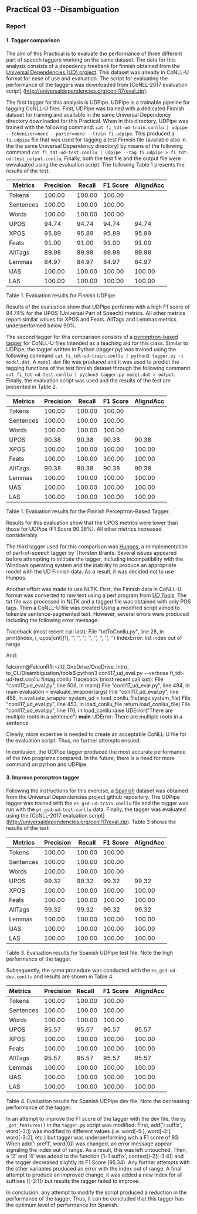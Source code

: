 ## Practical 03 --Disambiguation 
### Report

#### 1. Tagger comparison

The aim of this Practical is to evaluate the performance of three different part of speech taggers working on the same dataset. 
The data for this analysis consists of a depedency treebank for finnish obtained from the [Universal Dependencies (UD) project](https://github.com/UniversalDependencies/UD_Finnish-TDT). This dataset was already in CoNLL-U format for ease of use and evaluation. The script for evaluating the performance of the taggers was downloaded from [CoNLL-2017 evaluation script] (http://universaldependencies.org/conll17/eval.zip). 

The first tagger for this analysis is UDPipe. UDPipe is a trainable pipeline for tagging CoNLL-U files. First, UDPipe was trained  with a dedicated Finnish dataset for training and available in the same Universal Dependency directory downloaded for this Practical. When in this directory, UDPipe was trained with the following command: `cat fi_tdt-ud-train.conllu | udpipe --tokenizer=none --parser=none --train fi.udpipe`. This produced a `fi.udpipe` file that was used for tagging a test Finnish file (available also in the the same Universal Dependency directory) by means of the following command `cat fi_tdt-ud-test.conllu | udpipe --tag fi.udpipe > fi_tdt-ud-test_output.conllu`. Finally, both the test file and the output file were ewvaluated using the evaluation script. The following Table 1 presents the results of the test.  

|Metrics    | Precision |    Recall |  F1 Score | AligndAcc|
|-----------|-----------|-----------|-----------|----------|
|Tokens     |    100.00 |    100.00 |    100.00 |          |
|Sentences  |    100.00 |    100.00 |    100.00 |          |
|Words      |    100.00 |    100.00 |    100.00 |          |
|UPOS       |     94.74 |     94.74 |     94.74 |     94.74|
|XPOS       |     95.89 |     95.89 |     95.89 |     95.89|
|Feats      |     91.00 |     91.00 |     91.00 |     91.00|
|AllTags    |     89.98 |     89.98 |     89.98 |     89.98|
|Lemmas     |     84.97 |     84.97 |     84.97 |     84.97|
|UAS        |    100.00 |    100.00 |    100.00 |    100.00|
|LAS        |    100.00 |    100.00 |    100.00 |    100.00|

Table 1. Evaluation results for Finnish UDPipe. 

Results of the evaluation show that UDPipe performs with a high F1 score of 94.74% for the UPOS (Universal Part of Speech) metrics. All other metrics report similar values for XPOS and Feats. AllTags and Lemmas metrics underperformed below 90%. 

The second tagger for this comparison consists of a [perceptron-based tagger](https://github.com/ftyers/conllu-perceptron-tagger) for CoNLL-U files intended as a teaching aid for this class. Similar to UDPipe, the tagger written in Python (tagger.py) was trained using the following command `cat fi_tdt-ud-train.conllu | python3 tagger.py -t model.dat`. A `model.dat` file was produced and it was used to predict the tagging functions of the test finnish dataset through the following command `cat fi_tdt-ud-test.conllu | python3 tagger.py model.dat > output`. Finally, the evaluation script was used and the results of the test are presented in Table 2. 


|Metrics    | Precision |    Recall |  F1 Score | AligndAcc |
|-----------|-----------|-----------|-----------|-----------|
|Tokens     |    100.00 |    100.00 |    100.00 |           |
|Sentences  |    100.00 |    100.00 |    100.00 |           | 
|Words      |    100.00 |    100.00 |    100.00 |           |
|UPOS       |     90.38 |     90.38 |     90.38 |     90.38 | 
|XPOS       |    100.00 |    100.00 |    100.00 |    100.00 |
|Feats      |    100.00 |    100.00 |    100.00 |    100.00 |
|AllTags    |     90.38 |     90.38 |     90.38 |     90.38 |
|Lemmas     |    100.00 |    100.00 |    100.00 |    100.00 | 
|UAS        |    100.00 |    100.00 |    100.00 |    100.00 |  
|LAS        |    100.00 |    100.00 |    100.00 |    100.00 |

Table 1. Evaluation results for the Finnish Perceptron-Based Tagger. 

Results for this evaluation show that the UPOS metrics were lower than those for UDPipe (F1 Score 90.38%). All other metrics increased considerably. 

The third tagger used for this comparison was [Hunpos](https://code.google.com/archive/p/hunpos/), a reimplementation of part-of-speech tagger by Thorsten Brants. Several issues appeared before attempting to inititate the tagger, including incompatibility with the Windows operating system and the inability to produce an appropriate model with the UD Finnish data. As a result, it was decided not to use Hunpos. 

Another effort was made to use NLTK. First, the Finnish data in CoNLL-U format was converted to raw text using a perl program from [UD Tools](https://github.com/universaldependencies/tools). The txt file was processed in NLTK and a tagged file was obtained with only POS tags. Then a CoNLL-U file was created Using a modified script aimed to tokenize sentence-segmented text. However, several errors were produced including the following error message:

Traceback (most recent call last):
  File "txtToConllu.py", line 28, in <module>
    print(index, i, upos[cnt][1], '_', '_', '_', '_', '_', '_', '_', '_')
IndexError: list index out of range

And: 
    
falconrr@FalconRR:~/IU_OneDrive/OneDrive_Intro_ to_CL/Disambiguation/tools$ python3 conll17_ud_eval.py --verbose fi_tdt-ud-test.conllu fintag.conllu
Traceback (most recent call last):
  File "conll17_ud_eval.py", line 506, in <module>
    main()
  File "conll17_ud_eval.py", line 484, in main
    evaluation = evaluate_wrapper(args)
  File "conll17_ud_eval.py", line 458, in evaluate_wrapper
    system_ud = load_conllu_file(args.system_file)
  File "conll17_ud_eval.py", line 453, in load_conllu_file
    return load_conllu(_file)
  File "conll17_ud_eval.py", line 170, in load_conllu
    raise UDError("There are multiple roots in a sentence")
__main__.UDError: There are multiple roots in a sentence

Clearly, more expertise is needed to create an acceptable CoNLL-U file for the evaluation script. Thus, no further attempts ensued. 

In conlusion, the UDPipe tagger produced the most accurate performance of the two programs compared. In the future, there is a need for more command on python and UDPipe.  

#### 3. Improve perceptron tagger

Following the instructions for this exercise, a [Spanish](https://github.com/UniversalDependencies/UD_Spanish-GSD) dataset was obtained from the Universal Dependencies project github repository. The UDPipe tagger was trained with the `es_gsd-ud-train.conllu` file and the tagger was run with the `pt_gsd-ud-test.conllu` data. Finally, the tagger was evaluated using the [CoNLL-2017 evaluation script] (http://universaldependencies.org/conll17/eval.zip). Table 3 shows the results of the test: 

|Metrics    | Precision |    Recall |  F1 Score | AligndAcc |
|-----------|-----------|-----------|-----------|-----------|
|Tokens     |    100.00 |    100.00 |    100.00 |           |
|Sentences  |    100.00 |    100.00 |    100.00 |           |
|Words      |    100.00 |    100.00 |    100.00 |           |
|UPOS       |     99.32 |     99.32 |     99.32 |     99.32 |
|XPOS       |    100.00 |    100.00 |    100.00 |    100.00 |
|Feats      |    100.00 |    100.00 |    100.00 |    100.00 | 
|AllTags    |     99.32 |     99.32 |     99.32 |     99.32 | 
|Lemmas     |    100.00 |    100.00 |    100.00 |    100.00 |
|UAS        |    100.00 |    100.00 |    100.00 |    100.00 |
|LAS        |    100.00 |    100.00 |    100.00 |    100.00 |

Table 3. Evaluation results for Spanish UDPipe test file. Note the high performance of the tagger. 

Subsequently, the same procedure was conducted with the `es_gsd-ud-dev.conllu` and results are shown in Table 4. 

|Metrics    | Precision |    Recall |  F1 Score | AligndAcc |
|:----------|:----------|:----------|:----------|:----------|
|Tokens     |    100.00 |    100.00 |    100.00 |           |
|Sentences  |    100.00 |    100.00 |    100.00 |           |
|Words      |    100.00 |    100.00 |    100.00 |           |
|UPOS       |     95.57 |     95.57 |     95.57 |     95.57 |
|XPOS       |    100.00 |    100.00 |    100.00 |    100.00 |
|Feats      |    100.00 |    100.00 |    100.00 |    100.00 |
|AllTags    |     95.57 |     95.57 |     95.57 |     95.57 |
|Lemmas     |    100.00 |    100.00 |    100.00 |    100.00 |
|UAS        |    100.00 |    100.00 |    100.00 |    100.00 |
|LAS        |    100.00 |    100.00 |    100.00 |    100.00 |

Table 4. Evaluation results for Spanish UDPipe dev file. Note the decreasing performance of the tagger. 

In an attempt to improve the F1 score of the tagger with the dev file, the `by _get_features()` in the `tagger.py` script was modified. First, add('i suffix', word[-3:]) was modified to different values (i.e. word[-5:], word[-2:], word[-3:2], etc.) but tagger was underperforming with a F1 score of 93. When add('i pref1', word[0]) was changed, an error message appear signaling the index out of range. As a result, this was left untouched. Then, a '2' and '4' was added to the function ('i-1 suffix', context[i-2][-3:4]) and the tagger decreased slightly its F1 Score (95.34). Any further attempts with the other variables produced an error with the index out of range. A final attempt to produce an improved change, it was added a new index for all suffixes ([-3:1]) but results the tagger failed to improve. 

In conclusion, any attempt to modify the script produced a reduction in the performance of the tagger. Thus, it can be concluded that this tagger has the optimum level of performance for Spanish. 